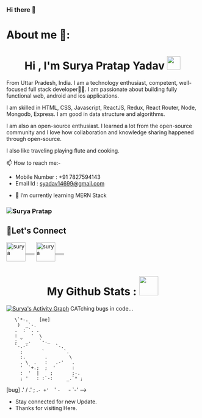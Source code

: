 ### Hi there 👋

# About me 🧑:

<h1 align="center">Hi , I'm Surya Pratap Yadav <img src="https://media.giphy.com/media/hvRJCLFzcasrR4ia7z/giphy.gif" width="35"></h1>

From Uttar Pradesh, India. I am a technology enthusiast, competent, well-focused full stack developer👨‍💻. I am passionate about building fully functional web, android and ios applications.

I am skilled in HTML, CSS, Javascript, ReactJS, Redux, React Router, Node, Mongodb, Express. I am good in data structure and algorithms.

I am also an open-source enthusiast. I learned a lot from the open-source community and I love how collaboration and knowledge sharing happened through open-source.     

I also like traveling playing flute and cooking.

 📫 How to reach me:-
 
- Mobile Number : +91 7827594143
- Email Id : syadav14699@gmail.com
<!-- - Portfolio : <a href="spyadav14699.github.io/portfolio">Click here!</a> -->

<!-- 🔭 I’m currently working on React and DSA. -->

- 🌱 I’m currently learning MERN Stack
<!-- - 👯 I’m looking to collaborate on ... -->
<!-- - 🤔 I’m looking for help with ... -->
<!-- - 💬 Ask me about  -->

<!-- - 📫 How to reach me: Portfolio ( spyadav14699.github.io/portfolio ) -->


<h3 align="left"> <img src="https://komarev.com/ghpvc/?username=spyadav14699" alt="Surya Pratap" /> </h3>


<h2 align="left">🤝Let's Connect</h2>

<p align="center">
 
<a href="https://twitter.com/SPYADAVg" target="blank"><img align="center" src="https://raw.githubusercontent.com/rahuldkjain/github-profile-readme-generator/master/src/images/icons/Social/twitter.svg" alt="surya" height="50" width="50"/>&nbsp;&nbsp;&nbsp;&nbsp;&nbsp;&nbsp;</a>
<a href="https://www.linkedin.com/in/surya-yadav-924b311a1/" target="blank"><img align="center" src="https://raw.githubusercontent.com/rahuldkjain/github-profile-readme-generator/master/src/images/icons/Social/linked-in-alt.svg" alt="surya" height="50" width="50"/>&nbsp;&nbsp;&nbsp;&nbsp;&nbsp;&nbsp;</a>

</p>

<h1 align="center">My Github Stats : <img src="https://s3.favim.com/orig/140906/cute-dylan-ox27brien-pretty-sexy-Favim.com-2051750.gif" height="50px" width="50px"/> </h1>


    


<a href="https://github.com/spyadav14699-cmd/github-readme-activity-graph"><img alt="Surya's Activity Graph" src="https://activity-graph.herokuapp.com/graph?username=spyadav14699&bg_color=0D1117&color=5BCDEC&line=5BCDEC&point=FFFFFF&hide_border=true" /></a>
CATching bugs in code...
                              
       \`*-.    [me]              
        )  _`-.                 
       .  : `. .                
       : _   '  \               
       ; ` _.   `-._          
       `-.-'          `-.       
         ;       `       `.     
         :.       .        \    
         . \  .   :   .-'   .   
         '  `+.;  ;  '      :   
         :  '  |    ;       ;-. 
         ; '   : :`-:     _.`* ;
[bug] .' /  .' ; .`- +'  `' 
      `-   `-  `-'
 -->
<!-- - 😄 Pronouns: ...
- ⚡ Fun fact: ... -->
                                      

<!--
**spyadav14699/spyadav14699** is a ✨ _special_ ✨ repository because its `README.md` (this file) appears on your GitHub profile.

Here are some ideas to get you started:

- 🔭 I’m currently working on ...
- 🌱 I’m currently learning ...
- 👯 I’m looking to collaborate on ...
- 🤔 I’m looking for help with ...
- 💬 Ask me about ...
- 📫 How to reach me: ...
- 😄 Pronouns: ...
- ⚡ Fun fact: ...

-->
- Stay connected for new Update.
- Thanks for visiting Here.

